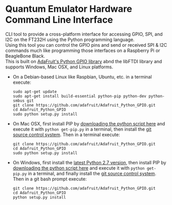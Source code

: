 Quantum Emulator Hardware Command Line Interface
================================================

CLI tool to provide a cross-platform interface for accessing GPIO, SPI, and I2C on the FT232H using the Python programming language.  
Using this tool you can control the GPIO pins and send or received SPI & I2C commands much like programming those interfaces on a Raspberry Pi or BeagleBone Black.  
This is built on [AdaFruit's Python GPIO library](https://github.com/adafruit/Adafruit_Python_GPIO) abnd the libFTDI library and supports Windows, Mac OSX, and Linux platforms.

- On a Debian-based Linux like Raspbian, Ubuntu, etc. in a terminal execute:
  
  ```
  sudo apt-get update
  sudo apt-get install build-essential python-pip python-dev python-smbus git
  git clone https://github.com/adafruit/Adafruit_Python_GPIO.git
  cd Adafruit_Python_GPIO
  sudo python setup.py install
  ```

- On Mac OSX, first install PIP by [downloading the python script here](https://bootstrap.pypa.io/get-pip.py) and execute it with `python get-pip.py` in a terminal, then install the [git source control system](http://git-scm.com/downloads).  Then in a terminal execute:
  
  ```
  git clone https://github.com/adafruit/Adafruit_Python_GPIO.git
  cd Adafruit_Python_GPIO
  sudo python setup.py install
  ```

- On Windows, first install the [latest Python 2.7 version](https://www.python.org/downloads/windows/), then install PIP by [downloading the python script here](https://bootstrap.pypa.io/get-pip.py) and execute it with `python get-pip.py` in a terminal, and finally install the [git source control system](http://git-scm.com/downloads).  Then in a git bash prompt execute:
  
  ```
  git clone https://github.com/adafruit/Adafruit_Python_GPIO.git
  cd Adafruit_Python_GPIO
  python setup.py install
  ```